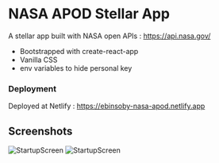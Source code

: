 # NASA APOD Stellar App

A stellar app built with NASA open APIs : https://api.nasa.gov/

*   Bootstrapped with create-react-app
*   Vanilla CSS
*   env variables to hide personal key

### Deployment

Deployed at Netlify : https://ebinsoby-nasa-apod.netlify.app


## Screenshots

![StartupScreen](/Screenshots/Screenshot1.png?raw=true "StartupScreen")
![StartupScreen](/Screenshots/Screenshot2new.png?raw=true "StartupScreen")
